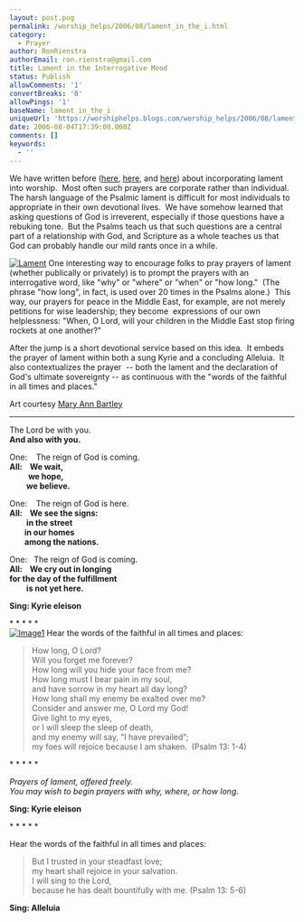 ```yaml
---
layout: post.pug
permalink: /worship_helps/2006/08/lament_in_the_i.html 
category:
  - Prayer
author: RonRienstra
authorEmail: ron.rienstra@gmail.com
title: Lament in the Interrogative Mood
status: Publish
allowComments: '1'
convertBreaks: '0'
allowPings: '1'
baseName: lament_in_the_i
uniqueUrl: 'https://worshiphelps.blogs.com/worship_helps/2006/08/lament_in_the_i.html '
date: 2006-08-04T17:39:00.000Z
comments: []
keywords:
  - ''
---
```

We have written before ([here](http://worshiphelps.blogs.com/worship_helps/2006/04/recovering_test.html), [here](http://worshiphelps.blogs.com/worship_helps/2006/02/further_thought.html), and [here](http://worshiphelps.blogs.com/worship_helps/2006/02/where_to_put_th.html)) about incorporating lament into worship.  Most often such prayers are corporate rather than individual.  The harsh language of the Psalmic lament is difficult for most individuals to appropriate in their own devotional lives.  We have somehow learned that asking questions of God is irreverent, especially if those questions have a rebuking tone.  But the Psalms teach us that such questions are a central part of a relationship with God, and Scripture as a whole teaches us that God can probably handle our mild rants once in a while. 

[![Lament](https://worshiphelps.blogs.com/worship_helps/images/lament.jpg "Lament")](http://worshiphelps.blogs.com/.shared/image.html?/photos/uncategorized/lament.jpg) One interesting way to encourage folks to pray prayers of lament (whether publically or privately) is to prompt the prayers with an interrogative word, like "why" or "where" or "when" or "how long."  (The phrase "how long", in fact, is used over 20 times in the Psalms alone.)  This way, our prayers for peace in the Middle East, for example, are not merely petitions for wise leadership; they become  expressions of our own helplessness: "When, O Lord, will your children in the Middle East stop firing rockets at one another?" 

After the jump is a short devotional service based on this idea.  It embeds the prayer of lament within both a sung Kyrie and a concluding Alleluia.  It also contextualizes the prayer  -- both the lament and the declaration of God's ultimate sovereignty -- as continuous with the "words of the faithful in all times and places."

Art courtesy [Mary Ann Bartley](http://jeffline.jefferson.edu/SML/art/aerobics/index.html)
***
The Lord be with you.  
**And also with you.**  
  
One:    The reign of God is coming.  
**All:    We wait,  
          we hope,  
         we believe.**  
  
One:    The reign of God is here.  
**All:    We see the signs:  
         in the street  
        in our homes  
        among the nations.**  
  
One:   The reign of God is coming.  
**All:    We cry out in longing**  
 **for the day of the fulfillment  
         is not yet here.**  
  
**Sing: Kyrie eleison**

\* \* \* \* \*  
[![Image1](http://worshiphelps.blogs.com/worship_helps/images/image1.jpg "Image1")](http://worshiphelps.blogs.com/.shared/image.html?/photos/uncategorized/image1.jpg) Hear the words of the faithful in all times and places:

> How long, O Lord?  
> Will you forget me forever?  
> How long will you hide your face from me?  
> How long must I bear pain in my soul,  
> and have sorrow in my heart all day long?  
> How long shall my enemy be exalted over me?  
> Consider and answer me, O Lord my God!  
> Give light to my eyes,  
> or I will sleep the sleep of death,  
> and my enemy will say, “I have prevailed”;  
> my foes will rejoice because I am shaken.  (Psalm 13: 1-4)

\* \* \* \* \*

_Prayers of lament, offered freely.  
You may wish to begin prayers with why, where, or how long._  
  
**Sing: Kyrie eleison**  

\* \* \* \* \*

Hear the words of the faithful in all times and places:

> But I trusted in your steadfast love;  
> my heart shall rejoice in your salvation.  
> I will sing to the Lord,  
> because he has dealt bountifully with me. (Psalm 13: 5-6)

  
**Sing: Alleluia**